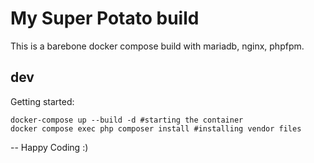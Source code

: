 # My Super Potato build
This is a barebone docker compose build with mariadb, nginx, phpfpm.

## dev 
Getting started:  

```shell
docker-compose up --build -d #starting the container
docker compose exec php composer install #installing vendor files
```

-- Happy Coding :)